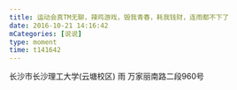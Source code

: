 ```yaml
---
title: 运动会真TM无聊，辣鸡游戏，毁我青春，耗我钱财，连雨都不下了
date: 2016-10-21 14:16:42
mCategories: [说说]
type: moment
time: t141642
---
```


<div id="pics-20161021141642"></div>

<script src="/lib/moment/pics.js"></script>
<script>
var data = [
    {"link": "2016-10-21_000000.jpeg", "type": "shuoshuo"},
    {"link": "2016-10-21_000001.jpeg", "type": "shuoshuo"}
];
picsRender(data, "pics-20161021141642");
</script>

长沙市长沙理工大学(云塘校区) 雨
万家丽南路二段960号
